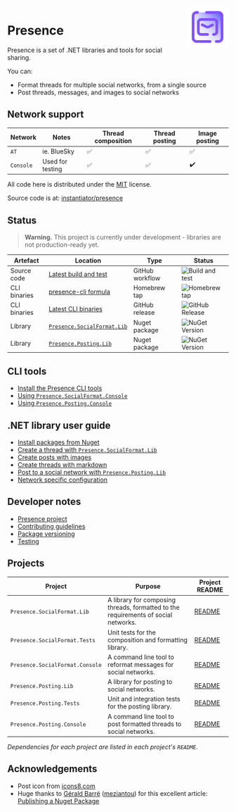 <img src="images/icon.png" style="float: right;" />

# Presence

Presence is a set of .NET libraries and tools for social sharing.

You can:

- Format threads for multiple social networks, from a single source
- Post threads, messages, and images to social networks

## Network support

| Network   | Notes            | Thread composition | Thread posting | Image posting |
| --------- | ---------------- | ------------------ | -------------- | ------------- |
| `AT`      | ie. BlueSky      | ✅                 | ✅             | ✅            |
| `Console` | Used for testing | ✅                 | ✅             | ✔️            |

All code here is distributed under the [MIT](https://github.com/instantiator/presence/blob/main/LICENSE) license.

Source code is at: [instantiator/presence](https://github.com/instantiator/presence)

## Status

> **Warning.** This project is currently under development - libraries are not production-ready yet.

| Artefact     | Location                                                                                                        | Type            | Status                                                                                                                                                                                                                             |
| ------------ | --------------------------------------------------------------------------------------------------------------- | --------------- | ---------------------------------------------------------------------------------------------------------------------------------------------------------------------------------------------------------------------------------- |
| Source code  | [Latest build and test](https://github.com/instantiator/presence/actions/workflows/on-push-build-and-test.yaml) | GitHub workflow | ![Build and test](https://img.shields.io/github/actions/workflow/status/instantiator/presence/on-push-build-and-test.yaml?label=Build%20and%20test)                                                                                |
| CLI binaries | [presence-cli formula](https://github.com/instantiator/homebrew-presence)                                       | Homebrew tap    | ![Homebrew tap](https://img.shields.io/badge/dynamic/json.svg?url=https://raw.githubusercontent.com/instantiator/homebrew-presence/master/Info/presence-cli.json&query=$.versions.stable&label=instantiator/presence/presence-cli) |
| CLI binaries | [Latest CLI binaries](https://github.com/instantiator/presence/releases/latest)                                 | GitHub release  | ![GitHub Release](https://img.shields.io/github/v/release/instantiator/presence?include_prereleases&label=instantiator/presence:latest)                                                                                            |
| Library      | [`Presence.SocialFormat.Lib`](https://www.nuget.org/packages/Presence.SocialFormat.Lib/)                        | Nuget package   | ![NuGet Version](https://img.shields.io/nuget/v/Presence.SocialFormat.Lib?label=Presence.SocialFormat.Lib)                                                                                                                         |
| Library      | [`Presence.Posting.Lib`](https://www.nuget.org/packages/Presence.Posting.Lib/)                                  | Nuget package   | ![NuGet Version](https://img.shields.io/nuget/v/Presence.Posting.Lib?label=Presence.Posting.Lib)                                                                                                                                   |

## CLI tools

- [Install the Presence CLI tools](cli/install-cli-tools.md)
- [Using `Presence.SocialFormat.Console`](cli/presence-social-format-console.md)
- [Using `Presence.Posting.Console`](cli/presence-posting-console.md)

## .NET library user guide

- [Install packages from Nuget](guides/install-packages.md)
- [Create a thread with `Presence.SocialFormat.Lib`](guides/create-thread.md)
- [Create posts with images](guides/create-images.md)
- [Create threads with markdown](guides/create-with-markdown.md)
- [Post to a social network with `Presence.Posting.Lib`](guides/send-post.md)
- [Network specific configuration](guides/network-specifics.md)

## Developer notes

- [Presence project](https://github.com/users/instantiator/projects/1/views/1)
- [Contributing guidelines](CONTRIBUTING.md)
- [Package versioning](dev-notes/package-versioning.md)
- [Testing](dev-notes/testing.md)

## Projects

| Project                         | Purpose                                                                            | Project README                                                                                       |
| ------------------------------- | ---------------------------------------------------------------------------------- | ---------------------------------------------------------------------------------------------------- |
| `Presence.SocialFormat.Lib`     | A library for composing threads, formatted to the requirements of social networks. | [README](https://github.com/instantiator/presence/blob/main/Presence.SocialFormat.Lib/README.md)     |
| `Presence.SocialFormat.Tests`   | Unit tests for the composition and formatting library.                             | [README](https://github.com/instantiator/presence/blob/main/Presence.SocialFormat.Tests/README.md)   |
| `Presence.SocialFormat.Console` | A command line tool to reformat messages for social networks.                      | [README](https://github.com/instantiator/presence/blob/main/Presence.SocialFormat.Console/README.md) |
| `Presence.Posting.Lib`          | A library for posting to social networks.                                          | [README](https://github.com/instantiator/presence/blob/main/Presence.Posting.Lib/README.md)          |
| `Presence.Posting.Tests`        | Unit and integration tests for the posting library.                                | [README](https://github.com/instantiator/presence/blob/main/Presence.Posting.Tests/README.md)        |
| `Presence.Posting.Console`      | A command line tool to post formatted threads to social networks.                  | [README](https://github.com/instantiator/presence/blob/main/Presence.Posting.Console/README.md)      |

_Dependencies for each project are listed in each project's `README`._

## Acknowledgements

- Post icon from [icons8.com](https://icons8.com)
- Huge thanks to [Gérald Barré](https://bsky.app/profile/meziantou.net) ([meziantou](https://github.com/meziantou)) for this excellent article: [Publishing a Nuget Package](https://www.meziantou.net/publishing-a-nuget-package-following-best-practices-using-github.htm)

